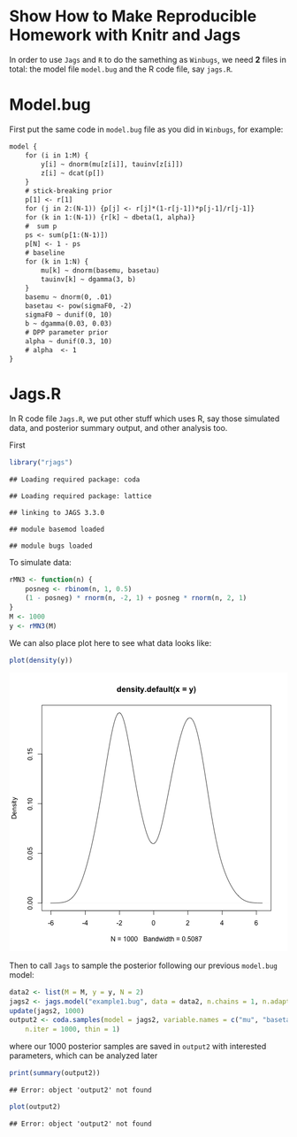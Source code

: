 Show How to Make Reproducible Homework with Knitr and Jags
==========

In order to use `Jags` and `R` to do the samething as `Winbugs`, we need **2** files in total: the model file `model.bug` and the R code file, say `jags.R`.

# Model.bug #

First put the same code in `model.bug` file as you did in `Winbugs`, for example:

```
model {
	for (i in 1:M) {
		y[i] ~ dnorm(mu[z[i]], tauinv[z[i]])
		z[i] ~ dcat(p[])
	}
	# stick-breaking prior
	p[1] <- r[1]
	for (j in 2:(N-1)) {p[j] <- r[j]*(1-r[j-1])*p[j-1]/r[j-1]}
	for (k in 1:(N-1)) {r[k] ~ dbeta(1, alpha)}
	#  sum p
	ps <- sum(p[1:(N-1)])
	p[N] <- 1 - ps
	# baseline
	for (k in 1:N) {
	    mu[k] ~ dnorm(basemu, basetau)
	    tauinv[k] ~ dgamma(3, b)
	}
	basemu ~ dnorm(0, .01)	
	basetau <- pow(sigmaF0, -2)
	sigmaF0 ~ dunif(0, 10)
	b ~ dgamma(0.03, 0.03)
	# DPP parameter prior
	alpha ~ dunif(0.3, 10)
	# alpha  <- 1
}
```

# Jags.R #

In R code file `Jags.R`, we put other stuff which uses R, say those simulated data, and posterior summary output, and other analysis too. 

First 

```r
library("rjags")
```

```
## Loading required package: coda
```

```
## Loading required package: lattice
```

```
## linking to JAGS 3.3.0
```

```
## module basemod loaded
```

```
## module bugs loaded
```


To simulate data:


```r
rMN3 <- function(n) {
    posneg <- rbinom(n, 1, 0.5)
    (1 - posneg) * rnorm(n, -2, 1) + posneg * rnorm(n, 2, 1)
}
M <- 1000
y <- rMN3(M)
```


We can also place plot here to see what data looks like:


```r
plot(density(y))
```

![plot of chunk unnamed-chunk-3](figure/unnamed-chunk-3.png) 


Then to call `Jags` to sample the posterior following our previous `model.bug` model:


```r
data2 <- list(M = M, y = y, N = 2)
jags2 <- jags.model("example1.bug", data = data2, n.chains = 1, n.adapt = 100)
update(jags2, 1000)
output2 <- coda.samples(model = jags2, variable.names = c("mu", "basetau"), 
    n.iter = 1000, thin = 1)
```


where our 1000 posterior samples are saved in `output2` with interested parameters, which can be analyzed later


```r
print(summary(output2))
```

```
## Error: object 'output2' not found
```

```r
plot(output2)
```

```
## Error: object 'output2' not found
```


